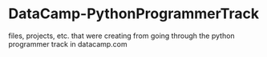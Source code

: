 # DataCamp-PythonProgrammerTrack

files, projects, etc. that were creating from going through the python programmer track in datacamp.com

